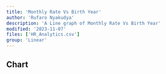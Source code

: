 ```yaml
---
title: 'Monthly Rate Vs Birth Year'
author: 'Rufaro Nyakudya'
description: 'A Line graph of Monthly Rate Vs Birth Year'
modified: '2023-11-07'
files: ['HR_Analytics.csv']
group: 'Linear'
---
```


## Chart

<LineChart
    title="Monthly Rate Vs Birth Year"
    xAxis="Age"
    yAxis="MonthlyRate"
    data="HR_Analytics.csv"
/>